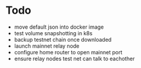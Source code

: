 # Todo

* move default json into docker image
* test volume snapshotting in k8s
* backup testnet chain once downloaded
* launch mainnet relay node
* configure home router to open mainnet port
* ensure relay nodes test net can talk to eachother

